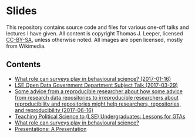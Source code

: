 # Slides

This repository contains source code and files for various one-off talks and lectures I have given. All content is copyright Thomas J. Leeper, licensed [CC-BY-SA](LICENSE.md), unless otherwise noted. All images are open licensed, mostly from Wikimedia.

## Contents

 - [What role can surveys play in behavioural science? (2017-01-16)](2017-01-16-ExecMScBS/slides.pdf)
 - [LSE Open Data Government Department Subject Talk (2017-03-29)](2017-03-29-OpenDay/lecture.pdf)
 - [Some advice from a reproducible researcher about how some advice from research data repositories to irreproducible researchers about reproducibility and repositories might help researchers, repositories, and reproducibility (2017-06-16)](2017-06-16-DCM/Slides-leeper.pdf)
 - [Teaching Political Science to (LSE) Undergraduates: Lessons for GTAs](2017-09-19-GTATraining/Slides-leeper.pdf)
 - [What role can surveys play in behavioural science?](2018-01-17-ExecMScBS/slides.pdf)
 - [Presentations: A Presentation](2018-03-01-Presentations/slides.pdf)
